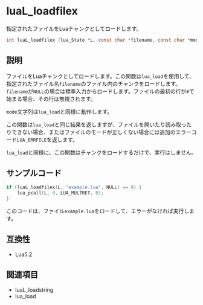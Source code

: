 # luaL_loadfilex

指定されたファイルをLuaチャンクとしてロードします。

```c
int luaL_loadfilex (lua_State *L, const char *filename, const char *mode);
```

## 説明

ファイルをLuaチャンクとしてロードします。この関数は`lua_load`を使用して、指定されたファイル名`filename`のファイル内のチャンクをロードします。`filename`が`NULL`の場合は標準入力からロードします。ファイルの最初の行が`#`で始まる場合、その行は無視されます。

`mode`文字列は`lua_load`と同様に動作します。

この関数は`lua_load`と同じ結果を返しますが、ファイルを開いたり読み取ったりできない場合、またはファイルのモードが正しくない場合には追加のエラーコード`LUA_ERRFILE`を返します。

`lua_load`と同様に、この関数はチャンクをロードするだけで、実行はしません。

## サンプルコード

```c
if (luaL_loadfilex(L, "example.lua", NULL) == 0) {
    lua_pcall(L, 0, LUA_MULTRET, 0);
}
```

このコードは、ファイル`example.lua`をロードして、エラーがなければ実行します。

## 互換性

- Lua5.2

## 関連項目

- luaL_loadstring
- lua_load